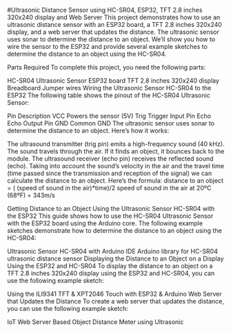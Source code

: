 #Ultrasonic Distance Sensor using HC-SR04, ESP32, TFT 2.8 inches 320x240 display and Web Server
This project demonstrates how to use an ultrasonic distance sensor with an ESP32 board, a TFT 2.8 inches 320x240 display, and a web server that updates the distance. The ultrasonic sensor uses sonar to determine the distance to an object. We’ll show you how to wire the sensor to the ESP32 and provide several example sketches to determine the distance to an object using the HC-SR04.

Parts Required
To complete this project, you need the following parts:

HC-SR04 Ultrasonic Sensor
ESP32 board
TFT 2.8 inches 320x240 display
Breadboard
Jumper wires
Wiring the Ultrasonic Sensor HC-SR04 to the ESP32
The following table shows the pinout of the HC-SR04 Ultrasonic Sensor:


Pin	Description
VCC	Powers the sensor (5V)
Trig	Trigger Input Pin
Echo	Echo Output Pin
GND	Common GND
The ultrasonic sensor uses sonar to determine the distance to an object. Here’s how it works:

The ultrasound transmitter (trig pin) emits a high-frequency sound (40 kHz).
The sound travels through the air. If it finds an object, it bounces back to the module.
The ultrasound receiver (echo pin) receives the reflected sound (echo).
Taking into account the sound’s velocity in the air and the travel time (time passed since the transmission and reception of the signal) we can calculate the distance to an object.
Here’s the formula: distance to an object = ( (speed of sound in the air)*time)/2 speed of sound in the air at 20ºC (68ºF) = 343m/s

Getting Distance to an Object Using the Ultrasonic Sensor HC-SR04 with the ESP32
This guide shows how to use the HC-SR04 Ultrasonic Sensor with the ESP32 board using the Arduino core. The following example sketches demonstrate how to determine the distance to an object using the HC-SR04:

Ultrasonic Sensor HC-SR04 with Arduino IDE
Arduino library for HC-SR04 ultrasonic distance sensor
Displaying the Distance to an Object on a Display Using the ESP32 and HC-SR04
To display the distance to an object on a TFT 2.8 inches 320x240 display using the ESP32 and HC-SR04, you can use the following example sketch:

Using the ILI9341 TFT & XPT2046 Touch with ESP32 & Arduino
Web Server that Updates the Distance
To create a web server that updates the distance, you can use the following example sketch:

IoT Web Server Based Object Distance Meter using Ultrasonic
